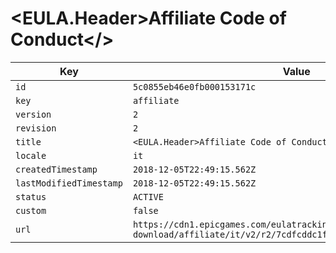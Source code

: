 # <EULA.Header>Affiliate Code of Conduct</>

| Key | Value |
| --- | ----- |
| `id` | `5c0855eb46e0fb000153171c` |
| `key` | `affiliate` |
| `version` | `2` |
| `revision` | `2` |
| `title` | `<EULA.Header>Affiliate Code of Conduct</>` |
| `locale` | `it` |
| `createdTimestamp` | `2018-12-05T22:49:15.562Z` |
| `lastModifiedTimestamp` | `2018-12-05T22:49:15.562Z` |
| `status` | `ACTIVE` |
| `custom` | `false` |
| `url` | `https://cdn1.epicgames.com/eulatracking-download/affiliate/it/v2/r2/7cdfcddc1f012fcf32fe63a659324ec8.pdf` |
